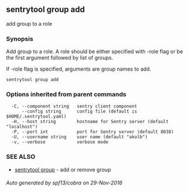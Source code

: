 ## sentrytool group add

add group to a role

### Synopsis


Add group to a role.
A role should be either specified with -role flag or be the first argument
followed by list of groups.

If -role flag is specified, arguments are group names to add.

```
sentrytool group add
```

### Options inherited from parent commands

```
  -C, --component string   sentry client component
      --config string      config file (default is $HOME/.sentrytool.yaml)
  -H, --host string        hostname for Sentry server (default "localhost")
  -P, --port int           port for Sentry server (default 8038)
  -U, --username string    user name (default "akolb")
  -v, --verbose            verbose mode
```

### SEE ALSO
* [sentrytool group](sentrytool_group.md)	 - add or remove group

###### Auto generated by spf13/cobra on 29-Nov-2016
